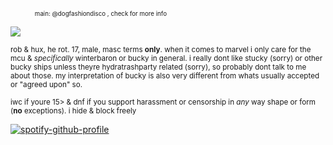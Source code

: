 <sub><sub>　　　　main: @dogfashiondisco , check for more info</sub></sub>

![](https://files.catbox.moe/x8i9fi.gif)

<sub>rob & hux, he rot. 17, male, masc terms **only**. when it comes to marvel i only care for the mcu & *specifically* winterbaron or bucky in general. i really dont like stucky (sorry) or other bucky ships unless theyre hydratrashparty related (sorry), so probably dont talk to me about those. my interpretation of bucky is also very different from whats usually accepted or "agreed upon" so.</sub>

<sub>iwc if youre 15> & dnf if you support harassment or censorship in *any* way shape or form (**no** exceptions). i hide & block freely</sub>

[![spotify-github-profile](https://spotify-github-profile.kittinanx.com/api/view?uid=autumngray08&cover_image=true&theme=novatorem&show_offline=false&background_color=121212&interchange=false&bar_color=ff0000&bar_color_cover=false)](https://github.com/kittinan/spotify-github-profile)
